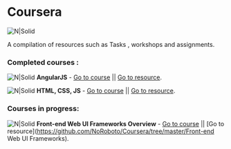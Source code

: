 # Coursera
![N|Solid](http://archiveteam.org/images/4/49/Coursera_logo.png)

A compilation of resources such as Tasks , workshops and assignments.
### Completed  courses :

 ![N|Solid](https://www.angularjs.org/favicon.ico) **AngularJS**  - [Go to course](https://www.coursera.org/learn/angular-js) ||  [Go to resource](https://github.com/NoRoboto/Coursera/tree/master/AngularJs).

 ![N|Solid](https://cdn0.iconfinder.com/data/icons/HTML5/64/HTML_Logo.png) **HTML, CSS, JS**  - [Go to course](https://www.coursera.org/learn/html-css-javascript) ||  [Go to resource](https://github.com/NoRoboto/Coursera/tree/master/HTML%20-%20CSS%20-%20JS).

### Courses in progress:

![N|Solid](https://gwhosaidthat.herokuapp.com/assets/icons/icon_bootstrap-a5738cd6a56f7eff178cd590bc9411ed.png)
**Front-end Web UI Frameworks Overview**  - [Go to course](https://www.coursera.org/learn/web-frameworks) ||  [Go to resource](https://github.com/NoRoboto/Coursera/tree/master/Front-end Web UI Frameworks).
